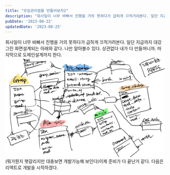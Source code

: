 ```yaml
---
title: "모임관리앱을 만들어보자2"
description: "회사일이 너무 바빠서 진행을 거의 못하다가 급하게 끄적거려본다. 일단 지금까지 대강 그린 화면설계되는 아래와 같다.  나만 알아볼수 있다.  상관없다 내가 다 만들꺼니까.  마지막으로 도메인설계까지 한다.  이제 준비가 다 끝난거 같다.  다음은 리액트로 개발을 시작하겠다."
pubDate: '2023-08-22'
updatedDate: '2023-08-25'
---
```


회사일이 너무 바빠서 진행을 거의 못하다가 급하게 끄적거려본다. 일단 지금까지 대강 그린 화면설계되는 아래와 같다.
나만 알아볼수 있다.
상관없다 내가 다 만들꺼니까.
마지막으로 도메인설계까지 한다.
![(뭐가뭔지 햇갈리지만 대충보면 개발가능해 보인다)](/content/images/2023/08/-----------8.jpg)(뭐가뭔지 햇갈리지만 대충보면 개발가능해 보인다)이제 준비가 다 끝난거 같다.
다음은 리액트로 개발을 시작하겠다.